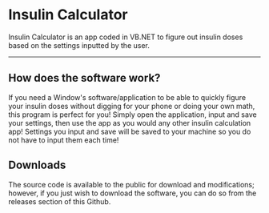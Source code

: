 # Insulin Calculator
Insulin Calculator is an app coded in VB.NET to figure out insulin doses based on the settings inputted by the user.

<hr>

## How does the software work?
If you need a Window's software/application to be able to quickly figure your insulin doses without digging for your phone or doing your own math, this program is perfect for you! Simply open the application, input and save your settings, then use the app as you would any other insulin calculation app! Settings you input and save will be saved to your machine so you do not have to input them each time!

## Downloads
The source code is available to the public for download and modifications; however, if you just wish to download the software, you can do so from the releases section of this Github.
